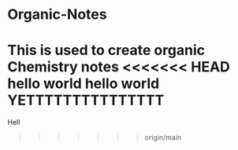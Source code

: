 # Organic-Notes
This is used to create organic Chemistry notes
<<<<<<< HEAD
hello world
 hello world 
 YETTTTTTTTTTTTTTT 
=======

Hell
>>>>>>> origin/main
